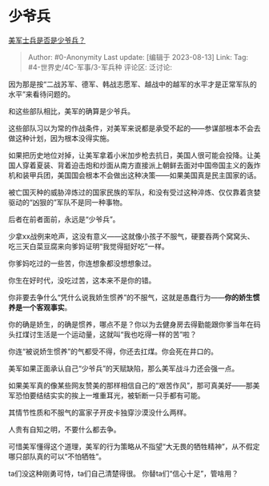 # 少爷兵
[美军士兵是否是少爷兵？](https://www.zhihu.com/question/275149219/answer/3162767620)

> Author: #0-Anonymity
> Last update: [编辑于 2023-08-13]
> Link:
> Tag: #4-世界史/4C-军事/3-军兵种
> 评论区:
> 泛讨论:

因为那是按“二战苏军、德军、韩战志愿军、越战中的越军的水平才是正常军队的水平”来看待问题的。

和这些部队相比，美军的确算是少爷兵。

这些部队习以为常的作战条件，对美军来说都是承受不起的——参谋部根本不会去做这种计划，因为根本没得实施。

如果把历史地位对掉，让美军拿着小米加步枪去抗日，美国人很可能会投降。让美国人穿着夏装、背着迫击炮和炒面从南方直接派上朝鲜去面对中国帝国主义的轰炸机和装甲兵团，美国国会根本不会做出这种决策——如果美国真是民主国家的话。

被亡国灭种的威胁淬炼过的国家民族的军队，和没有受过这种淬炼、仅仅靠着贪婪驱动的“凶狠的”军队不是同一种事物。

后者在前者面前，永远是“少爷兵”。

少拿xx战例来呛声，这没有意义——这就像小孩子不服气，硬要吞两个窝窝头、吃三天白菜豆腐来向爹妈证明“我觉得挺好吃”一样。

你爹妈吃过的一些苦，你连想象都没想想象过。

你生在好时代，没吃过苦，这本来不是你的错。

你非要去争什么“凭什么说我娇生惯养”的不服气，这就是愚蠢行为——**你的娇生惯养是一个客观事实**。

你的确是娇生，的确是惯养，哪点不是？你以为去健身房去得勤能跟你爹当年在码头扛煤讨生活是一个运动量，这就叫“我也吃得一样的苦”啦？

你连“被说娇生惯养”的气都受不得，你还去扛煤。你会死在井口的。

美军如果正面承认自己“少爷兵”的天赋缺陷，那么美军战斗力还会强一点。

如果美军真的像某些网友赞美的那样相信自己的“艰苦作风”，那可真美好——那美军恐怕要结结实实的挨上一堆重耳光，被斩断一只手都有可能。

其情节性质和不服气的富家子开皮卡独穿沙漠没什么两样。

人贵有自知之明，不要什么都去争。

可惜美军懂得这个道理，美军的行为策略从不指望“大无畏的牺牲精神”，从不假定哪只部队真的可以“不怕牺牲”。

ta们没这种刚勇可恃，ta们自己清楚得很。 你替ta们“信心十足”，管啥用？
